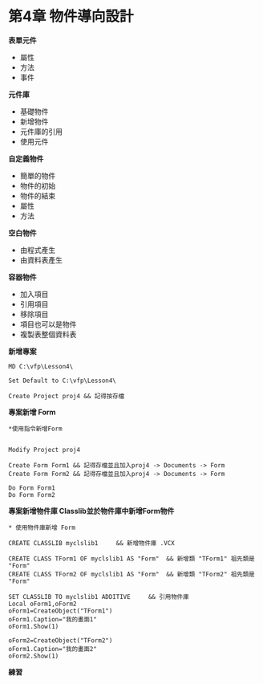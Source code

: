 # 第4章 物件導向設計

**表單元件** 

* 屬性
* 方法 
* 事件

**元件庫**

* 基礎物件
* 新增物件
* 元件庫的引用
* 使用元件

**自定義物件** 

* 簡單的物件
* 物件的初始 
* 物件的結束 
* 屬性
* 方法

**空白物件** 

* 由程式產生
* 由資料表產生

**容器物件**

* 加入項目
* 引用項目
* 移除項目
* 項目也可以是物件
* 複製表整個資料表

**新增專案**

```text
MD C:\vfp\Lesson4\

Set Default to C:\vfp\Lesson4\

Create Project proj4 && 記得按存檔

```

**專案新增 Form**

```text
*使用指令新增Form


Modify Project proj4 

Create Form Form1 && 記得存檔並且加入proj4 -> Documents -> Form 
Create Form Form2 && 記得存檔並且加入proj4 -> Documents -> Form 

Do Form Form1
Do Form Form2
```

**專案新增物件庫 Classlib並於物件庫中新增Form物件**

```text
* 使用物件庫新增 Form

CREATE CLASSLIB myclslib1     && 新增物件庫 .VCX 

CREATE CLASS TForm1 OF myclslib1 AS "Form"  && 新增類 "TForm1" 祖先類是 "Form"
CREATE CLASS TForm2 OF myclslib1 AS "Form"  && 新增類 "TForm2" 祖先類是 "Form"

SET CLASSLIB TO myclslib1 ADDITIVE     && 引用物件庫
Local oForm1,oForm2
oForm1=CreateObject("TForm1")
oForm1.Caption="我的畫面1"
oForm1.Show(1)

oForm2=CreateObject("TForm2")
oForm1.Caption="我的畫面2"
oForm2.Show(1)

```

**練習**



